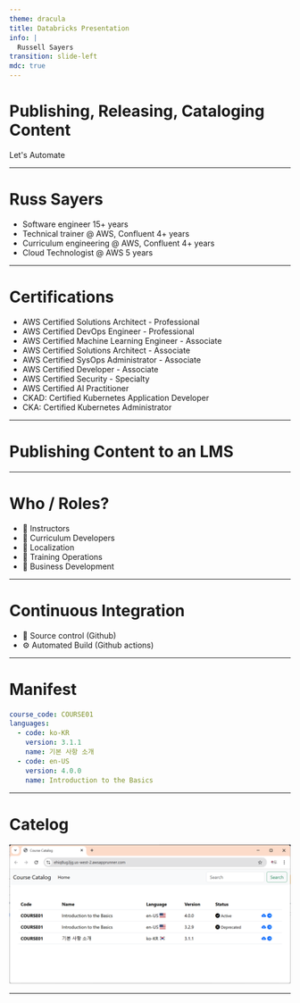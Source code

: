 ```yaml
---
theme: dracula
title: Databricks Presentation
info: |
  Russell Sayers
transition: slide-left
mdc: true
---
```


# Publishing, Releasing, Cataloging Content

Let's Automate

---

# Russ Sayers

 - Software engineer 15+ years
 - Technical trainer @ AWS, Confluent 4+ years
 - Curriculum engineering @ AWS, Confluent 4+ years
 - Cloud Technologist @ AWS 5 years

---

# Certifications

 - AWS Certified Solutions Architect - Professional
 - AWS Certified DevOps Engineer - Professional
 - AWS Certified Machine Learning Engineer - Associate
 - AWS Certified Solutions Architect - Associate
 - AWS Certified SysOps Administrator - Associate
 - AWS Certified Developer - Associate
 - AWS Certified Security - Specialty
 - AWS Certified AI Practitioner
 - CKAD: Certified Kubernetes Application Developer
 - CKA: Certified Kubernetes Administrator

---

# Publishing Content to an LMS



---

# Who / Roles?

 - 🧑 Instructors
 - 👩 Curriculum Developers
 - 🧑 Localization
 - 👩 Training Operations
 - 👩 Business Development


---

# Continuous Integration

 - 💾 Source control (Github)
 - ⚙️ Automated Build (Github actions)

---

# Manifest

```yaml
course_code: COURSE01
languages:
  - code: ko-KR
    version: 3.1.1
    name: 기본 사항 소개
  - code: en-US
    version: 4.0.0
    name: Introduction to the Basics
```

---

# Catelog

![](/catelog.png)

---
